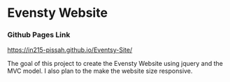 # Evensty Website

### Github Pages Link

https://in215-pissah.github.io/Eventsy-Site/

The goal of this project to create the Evensty Website using jquery and the MVC model. I also plan to the make the website size responsive.
